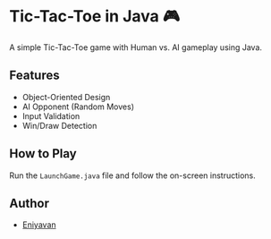# Tic-Tac-Toe in Java 🎮
A simple Tic-Tac-Toe game with Human vs. AI gameplay using Java.

## Features
- Object-Oriented Design
- AI Opponent (Random Moves)
- Input Validation
- Win/Draw Detection

## How to Play
Run the `LaunchGame.java` file and follow the on-screen instructions.

## Author
- [Eniyavan](https://github.com/Eniyavan-602)
